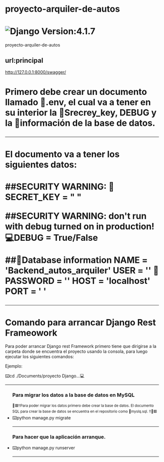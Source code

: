 # proyecto-arquiler-de-autos
<h1><img src="https://img.shields.io/badge/Django-092E20?style=for-the-badge&logo=django&logoColor=white" title="Django"/> Version:4.1.7</h1>

proyecto-arquiler-de-autos



## url:principal
http://127.0.0.1:8000/swagger/

<h1>Primero debe crear un documento llamado 📄.env, el cual va a 
 tener en su interior la 🔐Srecrey_key,  DEBUG y la 📝información de la base de datos.
</1>
<hr>
<div>
 <h4> El documento  va a tener los siguientes datos:</h4>
 ##SECURITY WARNING: 
🔐SECRET_KEY = " "

##SECURITY WARNING: don't run with debug turned on in production!
💻DEBUG = True/False

##📄Database information
NAME = 'Backend_autos_arquiler'
USER = ''
🔐PASSWORD =  ''
HOST =  'localhost'
PORT = ' '
</div>
<hr>


<h1>Comando para arrancar Django Rest  Frameowork</h1>
<p>Para poder arrancar Django rest Framework primero tiene que dirigirse a la carpeta donde
se encuentra el proyecto usando la consola, para luego ejecutar los siguientes comandos:</p>

<div>
<p>Ejemplo:</p>
<p>⌨️cd ./Documents/proyecto Django...💻</p>
</div>

<hr>
<ul>
<h3>Para migrar los datos a la base de datos en MySQL</h3>
 <small>
 🔴🟥‼️Para poder migrar los datos primero debe crear la base de datos. El documento SQL para crear la base de datos se encuentra en el repositorio como 📄myslq.sql.
  ‼️🔴🟥
 </small>
 
 <li>⌨️python manage.py migrate</li>
<hr>
<h3>Para hacer que la aplicación arranque.</h3>
 <li>⌨️python manage.py runserver</li>
<hr>

</ul>
